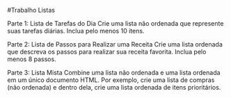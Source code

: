 #Trabalho Listas

Parte 1: Lista de Tarefas do Dia
Crie uma lista não ordenada que represente suas tarefas diárias. Inclua pelo menos 10 itens.

Parte 2: Lista de Passos para Realizar uma Receita
Crie uma lista ordenada que descreva os passos para realizar sua receita favorita. Inclua pelo menos 8 passos.

Parte 3: Lista Mista
Combine uma lista não ordenada e uma lista ordenada em um único documento HTML. Por exemplo, crie uma lista de compras (não ordenada) e dentro dela, crie uma lista ordenada de itens prioritários.